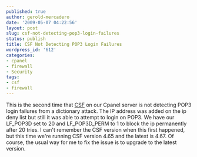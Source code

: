 ```yaml
---
published: true
author: gerold-mercadero
date: '2009-05-07 04:22:56'
layout: post
slug: csf-not-detecting-pop3-login-failures
status: publish
title: CSF Not Detecting POP3 Login Failures
wordpress_id: '612'
categories:
- cpanel
- firewall
- Security
tags:
- csf
- firewall
---
```


This is the second time that [CSF](http://configserver.com/cp/csf.html) on our Cpanel server is not detecting POP3 login failures from a dictionary attack.  The IP address was added on the ip deny list but still it was able to attempt to login on POP3.  We have our LF_POP3D set to 20 and LF_POP3D_PERM to 1 to block the ip permanently after 20 tries.  I can't remember the CSF version when this first happened, but this time we're running CSF version 4.65 and the latest is 4.67.  Of course, the usual way for me to fix the issue is to upgrade to the latest version.


